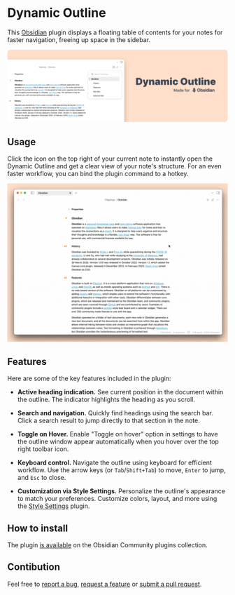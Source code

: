 # Dynamic Outline

This [Obsidian](https://obsidian.md/) plugin displays a floating table of contents for your notes for faster navigation, freeing up space in the sidebar.

![](./assets/dynamic-outline-cover-v3.png)

## Usage

Click the icon on the top right of your current note to instantly open the Dynamic Outline and get a clear view of your note's structure. For an even faster workflow, you can bind the plugin command to a hotkey.

![](./assets/demo-usage.gif)

## Features

Here are some of the key features included in the plugin:

-   **Active heading indication.** See current position in the document within the outline. The indicator highlights the heading as you scroll.

-   **Search and navigation.** Quickly find headings using the search bar. Click a search result to jump directly to that section in the note.

-   **Toggle on Hover.** Enable "Toggle on hover" option in settings to have the outline window appear automatically when you hover over the top right toolbar icon.

-   **Keyboard control.** Navigate the outline using keyboard for efficient workflow. Use the arrow keys (or `Tab`/`Shift+Tab`) to move, `Enter` to jump, and `Esc` to close.

-   **Customization via Style Settings.** Personalize the outline's appearance to match your preferences. Customize colors, layout, and more using the [Style Settings](https://github.com/mgmeyers/obsidian-style-settings) plugin.

## How to install

The plugin [is available](https://obsidian.md/plugins?id=dynamic-outline) on the Obsidian Community plugins collection.

## Contibution

Feel free to [report a bug](https://github.com/theopavlove/obsidian-dynamic-outline/issues/new?template=bug_report.md), [request a feature](https://github.com/theopavlove/obsidian-dynamic-outline/issues/new?template=feature_request.md) or [submit a pull request](https://github.com/theopavlove/obsidian-dynamic-outline/pulls).
